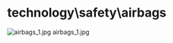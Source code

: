 <h1>technology\safety\airbags</h1>
<div class="container text-center">
<div class="row">
<div class="col col-lg-2 col-6">
<img src="https://media.evkx.net/multimedia/technology/safety/airbags/airbags_1_xst.jpg" class="img-thumbnail" alt="airbags_1.jpg">
airbags_1.jpg
</div>
</div>
</div>
